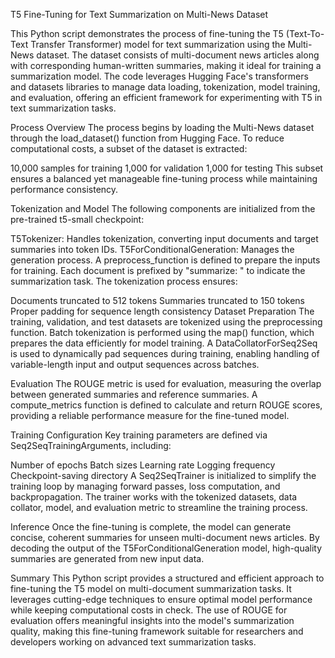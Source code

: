 T5 Fine-Tuning for Text Summarization on Multi-News Dataset



This Python script demonstrates the process of fine-tuning the T5 (Text-To-Text Transfer Transformer) model for text summarization using the Multi-News dataset. The dataset consists of multi-document news articles along with corresponding human-written summaries, making it ideal for training a summarization model. The code leverages Hugging Face's transformers and datasets libraries to manage data loading, tokenization, model training, and evaluation, offering an efficient framework for experimenting with T5 in text summarization tasks.

Process Overview
The process begins by loading the Multi-News dataset through the load_dataset() function from Hugging Face. To reduce computational costs, a subset of the dataset is extracted:

10,000 samples for training
1,000 for validation
1,000 for testing
This subset ensures a balanced yet manageable fine-tuning process while maintaining performance consistency.

Tokenization and Model
The following components are initialized from the pre-trained t5-small checkpoint:

T5Tokenizer: Handles tokenization, converting input documents and target summaries into token IDs.
T5ForConditionalGeneration: Manages the generation process.
A preprocess_function is defined to prepare the inputs for training. Each document is prefixed by "summarize: " to indicate the summarization task. The tokenization process ensures:

Documents truncated to 512 tokens
Summaries truncated to 150 tokens
Proper padding for sequence length consistency
Dataset Preparation
The training, validation, and test datasets are tokenized using the preprocessing function. Batch tokenization is performed using the map() function, which prepares the data efficiently for model training. A DataCollatorForSeq2Seq is used to dynamically pad sequences during training, enabling handling of variable-length input and output sequences across batches.

Evaluation
The ROUGE metric is used for evaluation, measuring the overlap between generated summaries and reference summaries. A compute_metrics function is defined to calculate and return ROUGE scores, providing a reliable performance measure for the fine-tuned model.

Training Configuration
Key training parameters are defined via Seq2SeqTrainingArguments, including:

Number of epochs
Batch sizes
Learning rate
Logging frequency
Checkpoint-saving directory
A Seq2SeqTrainer is initialized to simplify the training loop by managing forward passes, loss computation, and backpropagation. The trainer works with the tokenized datasets, data collator, model, and evaluation metric to streamline the training process.

Inference
Once the fine-tuning is complete, the model can generate concise, coherent summaries for unseen multi-document news articles. By decoding the output of the T5ForConditionalGeneration model, high-quality summaries are generated from new input data.

Summary
This Python script provides a structured and efficient approach to fine-tuning the T5 model on multi-document summarization tasks. It leverages cutting-edge techniques to ensure optimal model performance while keeping computational costs in check. The use of ROUGE for evaluation offers meaningful insights into the model's summarization quality, making this fine-tuning framework suitable for researchers and developers working on advanced text summarization tasks.
